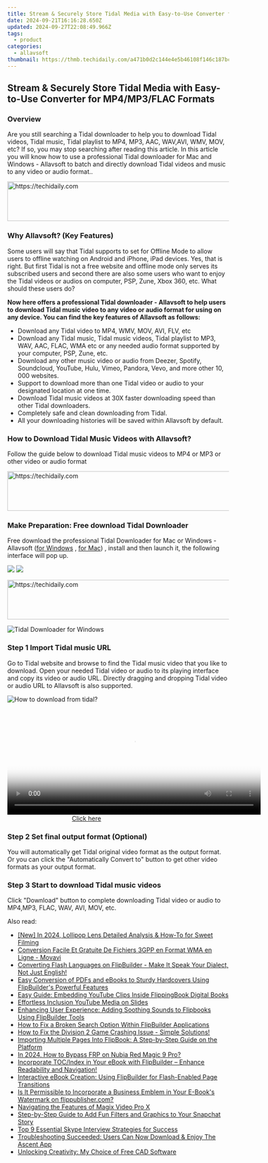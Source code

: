 ```yaml
---
title: Stream & Securely Store Tidal Media with Easy-to-Use Converter for MP4/MP3/FLAC Formats
date: 2024-09-21T16:16:28.650Z
updated: 2024-09-27T22:08:49.966Z
tags:
  - product
categories:
  - allavsoft
thumbnail: https://thmb.techidaily.com/a471b0d2c144e4e5b46108f146c187bc2176565f5eff5e3e04c1be7552d848bf.jpg
---
```


## Stream & Securely Store Tidal Media with Easy-to-Use Converter for MP4/MP3/FLAC Formats

### Overview

Are you still searching a Tidal downloader to help you to download Tidal videos, Tidal music, Tidal playlist to MP4, MP3, AAC, WAV,AVI, WMV, MOV, etc? If so, you may stop searching after reading this article. In this article you will know how to use a professional Tidal downloader for Mac and Windows - Allavsoft to batch and directly download Tidal videos and music to any video or audio format..

<!-- affiliate ads begin -->
<a href="https://arkmc.pxf.io/c/5597632/352557/5172" target="_top" id="352557">
  <img src="//a.impactradius-go.com/display-ad/5172-352557" border="0" alt="https://techidaily.com" width="720" height="90"/>
</a>
<img height="0" width="0" src="https://arkmc.pxf.io/i/5597632/352557/5172" style="position:absolute;visibility:hidden;" border="0" />
<!-- affiliate ads end -->

### Why Allavsoft? (Key Features)

Some users will say that Tidal supports to set for Offline Mode to allow users to offline watching on Android and iPhone, iPad devices. Yes, that is right. But first Tidal is not a free website and offline mode only serves its subscribed users and second there are also some users who want to enjoy the Tidal videos or audios on computer, PSP, Zune, Xbox 360, etc. What should these users do?

**Now here offers a professional Tidal downloader - Allavsoft to help users to download Tidal music video to any video or audio format for using on any device. You can find the key features of Allavsoft as follows:**

* Download any Tidal video to MP4, WMV, MOV, AVI, FLV, etc
* Download any Tidal music, Tidal music videos, Tidal playlist to MP3, WAV, AAC, FLAC, WMA etc or any needed audio format supported by your computer, PSP, Zune, etc.
* Download any other music video or audio from Deezer, Spotify, Soundcloud, YouTube, Hulu, Vimeo, Pandora, Vevo, and more other 10, 000 websites.
* Support to download more than one Tidal video or audio to your designated location at one time.
* Download Tidal music videos at 30X faster downloading speed than other Tidal downloaders.
* Completely safe and clean downloading from Tidal.
* All your downloading histories will be saved within Allavsoft by default.

### How to Download Tidal Music Videos with Allavsoft?

Follow the guide below to download Tidal music videos to MP4 or MP3 or other video or audio format

<!-- affiliate ads begin -->
<a href="https://appsumo.8odi.net/c/5597632/2144285/7443" target="_top" id="2144285">
  <img src="//a.impactradius-go.com/display-ad/7443-2144285" border="0" alt="https://techidaily.com" width="728" height="90"/>
</a>
<img height="0" width="0" src="https://appsumo.8odi.net/i/5597632/2144285/7443" style="position:absolute;visibility:hidden;" border="0" />
<!-- affiliate ads end -->

### Make Preparation: Free download Tidal Downloader

Free download the professional Tidal Downloader for Mac or Windows - Allavsoft ([for Windows](https://tools.techidaily.com/allavsoft/products/) , [for Mac](https://tools.techidaily.com/allavsoft/products/)) , install and then launch it, the following interface will pop up.

[![](https://www.allavsoft.com/how-to/../images/how-to/free-download-win.jpg)](https://tools.techidaily.com/allavsoft/products/) [![](https://www.allavsoft.com/how-to/../images/how-to/free-download-mac.jpg)](https://tools.techidaily.com/allavsoft/products/)

<!-- affiliate ads begin -->
<a href="https://appsumo.8odi.net/c/5597632/2075462/7443" target="_top" id="2075462">
  <img src="//a.impactradius-go.com/display-ad/7443-2075462" border="0" alt="https://techidaily.com" width="728" height="90"/>
</a>
<img height="0" width="0" src="https://appsumo.8odi.net/i/5597632/2075462/7443" style="position:absolute;visibility:hidden;" border="0" />
<!-- affiliate ads end -->

![Tidal Downloader for Windows](https://www.allavsoft.com/how-to/../images/allavsoft/screen-shot-600.jpg)

### Step 1 Import Tidal music URL

Go to Tidal website and browse to find the Tidal music video that you like to download. Open your needed Tidal video or audio to its playing interface and copy its video or audio URL. Directly dragging and dropping Tidal video or audio URL to Allavsoft is also supported.

![How to download from tidal?](https://www.allavsoft.com/how-to/../images/how-to/download-rtmp-video/download-rtmp-video.jpg)

<!-- affiliate ads begin -->
<span id="1983446">
					<video width="576" height="240" style="cursor:pointer"
           poster="//a.impactradius-go.com/display-clicktoplayimage/1983446.png"
           onclick="if(!this.playClicked){this.play();this.setAttribute('controls',true);this.playClicked=true;}">
	   <source src="//a.impactradius-go.com/display-ad/22993-1983446">
	   <img src="//a.impactradius-go.com/display-clicktoplayimage/1983446.png" style="border: none; height: 100%; width: 100%; object-fit: contain">
	</video>
	<div style="width:360px;text-align:center"><a href="javascript:window.open(decodeURIComponent('https%3A%2F%2Fhomestyler.sjv.io%2Fc%2F5597632%2F1983446%2F22993'), '_blank');void(0);">Click here</a></div>
</span>
<img height="0" width="0" src="https://imp.pxf.io/i/5597632/1983446/22993" style="position:absolute;visibility:hidden;" border="0" />
<!-- affiliate ads end -->

### Step 2 Set final output format (Optional)

You will automatically get Tidal original video format as the output format. Or you can click the "Automatically Convert to" button to get other video formats as your output format.

### Step 3 Start to download Tidal music videos

Click "Download" button to complete downloading Tidal video or audio to MP4,MP3, FLAC, WAV, AVI, MOV, etc.

<ins class="adsbygoogle"
     style="display:block"
     data-ad-format="autorelaxed"
     data-ad-client="ca-pub-7571918770474297"
     data-ad-slot="1223367746"></ins>

<ins class="adsbygoogle"
     style="display:block"
     data-ad-client="ca-pub-7571918770474297"
     data-ad-slot="8358498916"
     data-ad-format="auto"
     data-full-width-responsive="true"></ins>

<span class="atpl-alsoreadstyle">Also read:</span>
<div><ul>
<li><a href="https://visual-screen-recording.techidaily.com/new-in-2024-lollipop-lens-detailed-analysis-and-how-to-for-sweet-filming/"><u>[New] In 2024, Lollipop Lens Detailed Analysis & How-To for Sweet Filming</u></a></li>
<li><a href="https://win-best.techidaily.com/conversion-facile-et-gratuite-de-fichiers-3gpp-en-format-wma-en-ligne-movavi/"><u>Conversion Facile Et Gratuite De Fichiers 3GPP en Format WMA en Ligne - Movavi</u></a></li>
<li><a href="https://discover-forum.techidaily.com/converting-flash-languages-on-flipbuilder-make-it-speak-your-dialect-not-just-english/"><u>Converting Flash Languages on FlipBuilder - Make It Speak Your Dialect, Not Just English!</u></a></li>
<li><a href="https://discover-forum.techidaily.com/easy-conversion-of-pdfs-and-ebooks-to-sturdy-hardcovers-using-flipbuilders-powerful-features/"><u>Easy Conversion of PDFs and eBooks to Sturdy Hardcovers Using FlipBuilder's Powerful Features</u></a></li>
<li><a href="https://discover-forum.techidaily.com/easy-guide-embedding-youtube-clips-inside-flippingbook-digital-books/"><u>Easy Guide: Embedding YouTube Clips Inside FlippingBook Digital Books</u></a></li>
<li><a href="https://youtube-web.techidaily.com/tless-inclusion-youtube-media-on-slides/"><u>Effortless Inclusion YouTube Media on Slides</u></a></li>
<li><a href="https://discover-forum.techidaily.com/enhancing-user-experience-adding-soothing-sounds-to-flipbooks-using-flipbuilder-tools/"><u>Enhancing User Experience: Adding Soothing Sounds to Flipbooks Using FlipBuilder Tools</u></a></li>
<li><a href="https://discover-forum.techidaily.com/how-to-fix-a-broken-search-option-within-flipbuilder-applications/"><u>How to Fix a Broken Search Option Within FlipBuilder Applications</u></a></li>
<li><a href="https://win-able.techidaily.com/1722995040674-how-to-fix-the-division-2-game-crashing-issue-simple-solutions/"><u>How to Fix the Division 2 Game Crashing Issue - Simple Solutions!</u></a></li>
<li><a href="https://discover-forum.techidaily.com/importing-multiple-pages-into-flipbook-a-step-by-step-guide-on-the-platform/"><u>Importing Multiple Pages Into FlipBook: A Step-by-Step Guide on the Platform</u></a></li>
<li><a href="https://bypass-frp.techidaily.com/in-2024-how-to-bypass-frp-on-nubia-red-magic-9-pro-by-drfone-android/"><u>In 2024, How to Bypass FRP on Nubia Red Magic 9 Pro?</u></a></li>
<li><a href="https://discover-forum.techidaily.com/incorporate-tocindex-in-your-ebook-with-flipbuilder-enhance-readability-and-navigation/"><u>Incorporate TOC/Index in Your eBook with FlipBuilder – Enhance Readability and Navigation!</u></a></li>
<li><a href="https://discover-forum.techidaily.com/interactive-ebook-creation-using-flipbuilder-for-flash-enabled-page-transitions/"><u>Interactive eBook Creation: Using FlipBuilder for Flash-Enabled Page Transitions</u></a></li>
<li><a href="https://discover-forum.techidaily.com/is-it-permissible-to-incorporate-a-business-emblem-in-your-e-books-watermark-on-flippublishercom/"><u>Is It Permissible to Incorporate a Business Emblem in Your E-Book's Watermark on flippublisher.com?</u></a></li>
<li><a href="https://extra-hints.techidaily.com/navigating-the-features-of-magix-video-pro-x/"><u>Navigating the Features of Magix Video Pro X</u></a></li>
<li><a href="https://instagram-videos.techidaily.com/step-by-step-guide-to-add-fun-filters-and-graphics-to-your-snapchat-story/"><u>Step-by-Step Guide to Add Fun Filters and Graphics to Your Snapchat Story</u></a></li>
<li><a href="https://techno-recovery.techidaily.com/top-9-essential-skype-interview-strategies-for-success/"><u>Top 9 Essential Skype Interview Strategies for Success</u></a></li>
<li><a href="https://win-able.techidaily.com/troubleshooting-succeeded-users-can-now-download-and-enjoy-the-ascent-app/"><u>Troubleshooting Succeeded: Users Can Now Download & Enjoy The Ascent App</u></a></li>
<li><a href="https://tech-renaissance.techidaily.com/unlocking-creativity-my-choice-of-free-cad-software/"><u>Unlocking Creativity: My Choice of Free CAD Software</u></a></li>
</ul></div>

